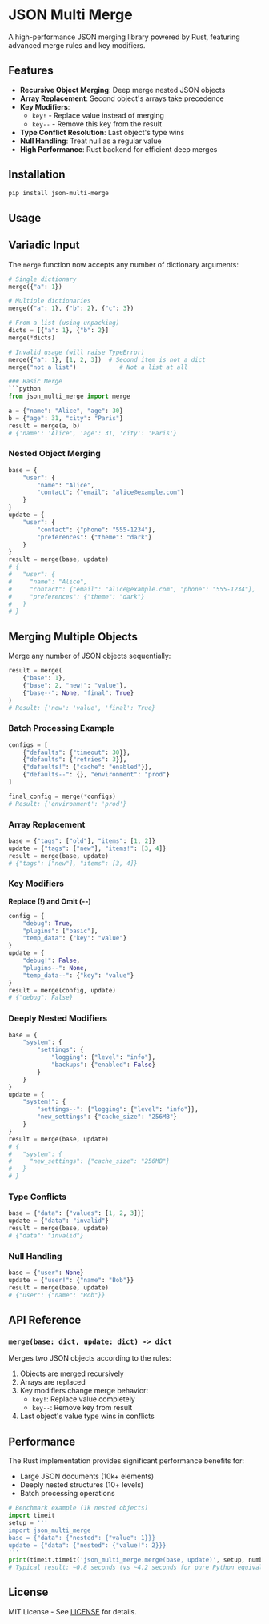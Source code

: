 # JSON Multi Merge

A high-performance JSON merging library powered by Rust, featuring advanced merge rules and key
modifiers.

## Features

- **Recursive Object Merging**: Deep merge nested JSON objects
- **Array Replacement**: Second object's arrays take precedence
- **Key Modifiers**:
  - `key!` - Replace value instead of merging
  - `key--` - Remove this key from the result
- **Type Conflict Resolution**: Last object's type wins
- **Null Handling**: Treat null as a regular value
- **High Performance**: Rust backend for efficient deep merges

## Installation

```bash
pip install json-multi-merge
```

## Usage

## Variadic Input

The `merge` function now accepts any number of dictionary arguments:

```python
# Single dictionary
merge({"a": 1})

# Multiple dictionaries
merge({"a": 1}, {"b": 2}, {"c": 3})

# From a list (using unpacking)
dicts = [{"a": 1}, {"b": 2}]
merge(*dicts)

# Invalid usage (will raise TypeError)
merge({"a": 1}, [1, 2, 3])  # Second item is not a dict
merge("not a list")            # Not a list at all

### Basic Merge
```python
from json_multi_merge import merge

a = {"name": "Alice", "age": 30}
b = {"age": 31, "city": "Paris"}
result = merge(a, b)
# {'name': 'Alice', 'age': 31, 'city': 'Paris'}
```

### Nested Object Merging
```python
base = {
    "user": {
        "name": "Alice",
        "contact": {"email": "alice@example.com"}
    }
}
update = {
    "user": {
        "contact": {"phone": "555-1234"},
        "preferences": {"theme": "dark"}
    }
}
result = merge(base, update)
# {
#   "user": {
#     "name": "Alice",
#     "contact": {"email": "alice@example.com", "phone": "555-1234"},
#     "preferences": {"theme": "dark"}
#   }
# }
```

## Merging Multiple Objects

Merge any number of JSON objects sequentially:

```python
result = merge(
    {"base": 1},
    {"base": 2, "new!": "value"},
    {"base--": None, "final": True}
)
# Result: {'new': 'value', 'final': True}
```

### Batch Processing Example
```python
configs = [
    {"defaults": {"timeout": 30}},
    {"defaults": {"retries": 3}},
    {"defaults!": {"cache": "enabled"}},
    {"defaults--": {}, "environment": "prod"}
]

final_config = merge(*configs)
# Result: {'environment': 'prod'}
```

### Array Replacement
```python
base = {"tags": ["old"], "items": [1, 2]}
update = {"tags": ["new"], "items!": [3, 4]}
result = merge(base, update)
# {"tags": ["new"], "items": [3, 4]}
```

### Key Modifiers
**Replace (!) and Omit (--)**
```python
config = {
    "debug": True,
    "plugins": ["basic"],
    "temp_data": {"key": "value"}
}
update = {
    "debug!": False,
    "plugins--": None,
    "temp_data--": {"key": "value"}
}
result = merge(config, update)
# {"debug": False}
```

### Deeply Nested Modifiers
```python
base = {
    "system": {
        "settings": {
            "logging": {"level": "info"},
            "backups": {"enabled": False}
        }
    }
}
update = {
    "system!": {
        "settings--": {"logging": {"level": "info"}},
        "new_settings": {"cache_size": "256MB"}
    }
}
result = merge(base, update)
# {
#   "system": {
#     "new_settings": {"cache_size": "256MB"}
#   }
# }
```

### Type Conflicts
```python
base = {"data": {"values": [1, 2, 3]}}
update = {"data": "invalid"}
result = merge(base, update)
# {"data": "invalid"}
```

### Null Handling
```python
base = {"user": None}
update = {"user!": {"name": "Bob"}}
result = merge(base, update)
# {"user": {"name": "Bob"}}
```

## API Reference

### `merge(base: dict, update: dict) -> dict`
Merges two JSON objects according to the rules:
1. Objects are merged recursively
2. Arrays are replaced
3. Key modifiers change merge behavior:
   - `key!`: Replace value completely
   - `key--`: Remove key from result
4. Last object's value type wins in conflicts

## Performance

The Rust implementation provides significant performance benefits for:
- Large JSON documents (10k+ elements)
- Deeply nested structures (10+ levels)
- Batch processing operations

```python
# Benchmark example (1k nested objects)
import timeit
setup = '''
import json_multi_merge
base = {"data": {"nested": {"value": 1}}}
update = {"data": {"nested": {"value!": 2}}}
'''
print(timeit.timeit('json_multi_merge.merge(base, update)', setup, number=10000))
# Typical result: ~0.8 seconds (vs ~4.2 seconds for pure Python equivalent)
```

## License

MIT License - See [LICENSE](LICENSE) for details.
